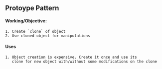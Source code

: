 ## Protoype Pattern
#### Working/Objective:
	1. Create `clone` of object 
	2. Use cloned object for manipulations
	
#### Uses
	1. Object creation is expensive. Create it once and use its 
	   clone for new object with/without some modifications on the clone
